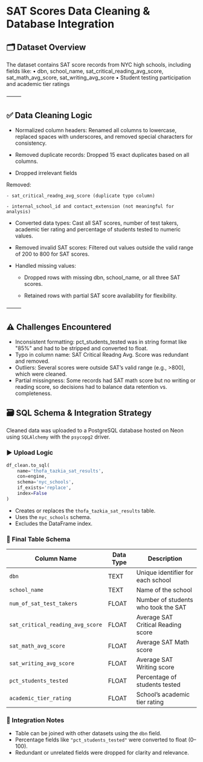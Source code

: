 # SAT Scores Data Cleaning & Database Integration

## 🗂 Dataset Overview

The dataset contains SAT score records from NYC high schools, including fields like:
	•	dbn, school_name, sat_critical_reading_avg_score, sat_math_avg_score, sat_writing_avg_score
	•	Student testing participation and academic tier ratings

⸻

## ✅ Data Cleaning Logic

- Normalized column headers: Renamed all columns to lowercase, replaced spaces with underscores, and removed special characters for consistency.

- Removed duplicate records: Dropped 15 exact duplicates based on all columns.

- Dropped irrelevant fields

Removed:

	- sat_critical_readng_avg_score (duplicate typo column)

	- internal_school_id and contact_extension (not meaningful for analysis)

- Converted data types: Cast all SAT scores, number of test takers, academic tier rating and percentage of students tested to numeric values.

- Removed invalid SAT scores: Filtered out values outside the valid range of 200 to 800 for SAT scores.

- Handled missing values:

	- Dropped rows with missing dbn, school_name, or all three SAT scores.

	- Retained rows with partial SAT score availability for flexibility.

⸻

## ⚠️ Challenges Encountered

- Inconsistent formatting: pct_students_tested was in string format like "85%" and had to be stripped and converted to float.
- Typo in column name: SAT Critical Readng Avg. Score was redundant and removed.
- Outliers: Several scores were outside SAT’s valid range (e.g., >800), which were cleaned.
- Partial missingness: Some records had SAT math score but no writing or reading score, so decisions had to balance data retention vs. completeness.

## 🗃️ SQL Schema & Integration Strategy

Cleaned data was uploaded to a PostgreSQL database hosted on Neon using `SQLAlchemy` with the `psycopg2` driver.

### ▶️ Upload Logic

```python
df_clean.to_sql(
    name='thofa_tazkia_sat_results',
    con=engine,
    schema='nyc_schools',
    if_exists='replace',
    index=False
)
```

- Creates or replaces the `thofa_tazkia_sat_results` table.
- Uses the `nyc_schools` schema.
- Excludes the DataFrame index.

### 🧱 Final Table Schema

| Column Name                         | Data Type | Description                                           |
|------------------------------------|-----------|-------------------------------------------------------|
| `dbn`                              | TEXT      | Unique identifier for each school                    |
| `school_name`                      | TEXT      | Name of the school                                   |
| `num_of_sat_test_takers`           | FLOAT     | Number of students who took the SAT                 |
| `sat_critical_reading_avg_score`   | FLOAT     | Average SAT Critical Reading score                   |
| `sat_math_avg_score`               | FLOAT     | Average SAT Math score                               |
| `sat_writing_avg_score`            | FLOAT     | Average SAT Writing score                            |
| `pct_students_tested`              | FLOAT     | Percentage of students tested                        |
| `academic_tier_rating`             | FLOAT     | School’s academic tier rating                        |

### 🧩 Integration Notes

- Table can be joined with other datasets using the `dbn` field.
- Percentage fields like `"pct_students_tested"` were converted to float (0–100).
- Redundant or unrelated fields were dropped for clarity and relevance.